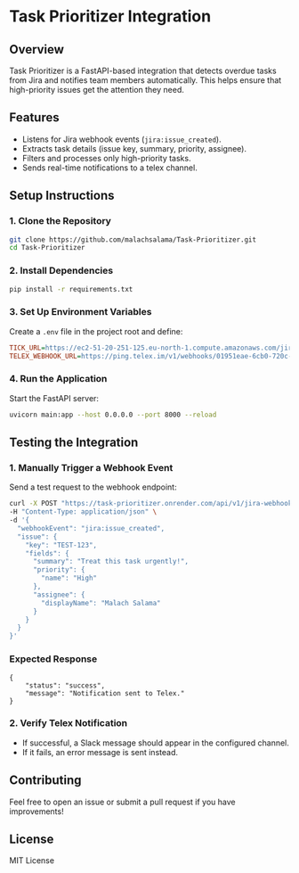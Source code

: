 # Task Prioritizer Integration

## Overview

Task Prioritizer is a FastAPI-based integration that detects overdue tasks from Jira and notifies team members automatically. This helps ensure that high-priority issues get the attention they need.

## Features

- Listens for Jira webhook events (`jira:issue_created`).
- Extracts task details (issue key, summary, priority, assignee).
- Filters and processes only high-priority tasks.
- Sends real-time notifications to a telex channel.

## Setup Instructions

### 1. Clone the Repository

```bash
git clone https://github.com/malachsalama/Task-Prioritizer.git
cd Task-Prioritizer
```

### 2. Install Dependencies

```bash
pip install -r requirements.txt
```

### 3. Set Up Environment Variables

Create a `.env` file in the project root and define:

```ini
TICK_URL=https://ec2-51-20-251-125.eu-north-1.compute.amazonaws.com/jira-webhook
TELEX_WEBHOOK_URL=https://ping.telex.im/v1/webhooks/01951eae-6cb0-720c-bfd5-0a345fae22fa
```

### 4. Run the Application

Start the FastAPI server:

```bash
uvicorn main:app --host 0.0.0.0 --port 8000 --reload
```

## Testing the Integration

### 1. Manually Trigger a Webhook Event

Send a test request to the webhook endpoint:

```bash
curl -X POST "https://task-prioritizer.onrender.com/api/v1/jira-webhook" \
-H "Content-Type: application/json" \
-d '{
  "webhookEvent": "jira:issue_created",
  "issue": {
    "key": "TEST-123",
    "fields": {
      "summary": "Treat this task urgently!",
      "priority": {
        "name": "High"
      },
      "assignee": {
        "displayName": "Malach Salama"
      }
    }
  }
}'
```

### Expected Response

```
{
    "status": "success",
    "message": "Notification sent to Telex."
}
```

### 2. Verify Telex Notification

- If successful, a Slack message should appear in the configured channel.
- If it fails, an error message is sent instead.

## Contributing

Feel free to open an issue or submit a pull request if you have improvements!

## License

MIT License
